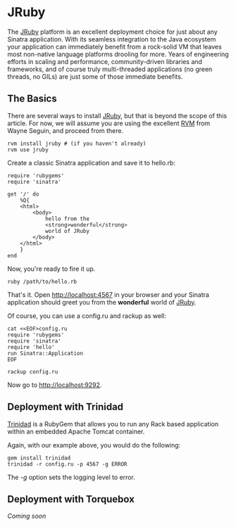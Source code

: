 JRuby
=====

The [JRuby][jruby] platform is an excellent deployment choice for just about any
Sinatra application. With its seamless integration to the Java ecosystem your
application can immediately benefit from a rock-solid VM that leaves most non-native
language platforms drooling for more. Years of engineering efforts in scaling
and performance, community-driven libraries and frameworks, and of course truly
multi-threaded applications (no green threads, no GILs) are just some of those
immediate benefits.

## The Basics

There are several ways to install [JRuby][jruby], but that is beyond the scope
of this article. For now, we will assume you are using the excellent [RVM][rvm]
from Wayne Seguin, and proceed from there.

    rvm install jruby # (if you haven't already)
    rvm use jruby

Create a classic Sinatra application and save it to hello.rb:

	require 'rubygems'
	require 'sinatra'
	
	get '/' do
		%Q{
		<html>
			<body>
				hello from the 
				<strong>wonderful</strong> 
				world of JRuby
			</body>
		</html>
		}
	end

Now, you're ready to fire it up.

    ruby /path/to/hello.rb

That's it. Open <http://localhost:4567> in your browser and your Sinatra
application should greet you from the **wonderful** world of [JRuby][jruby].

Of course, you can use a config.ru and rackup as well:

	cat <<EOF>config.ru
	require 'rubygems'
	require 'sinatra'
	require 'hello'
	run Sinatra::Application
	EOF
	
	rackup config.ru

Now go to <http://localhost:9292>.

## Deployment with Trinidad

[Trinidad][trinidad] is a RubyGem that allows you to run any Rack based application
within an embedded Apache Tomcat container.

Again, with our example above, you would do the following:

	gem install trinidad
	trinidad -r config.ru -p 4567 -g ERROR

The _-g_ option sets the logging level to error.

## Deployment with Torquebox

_Coming soon_

[jruby]: http://jruby.org/
[rvm]: http://rvm.beginrescueend.com/
[torquebox]: http://torquebox.org/
[trinidad]: http://thinkincode.net/trinidad/